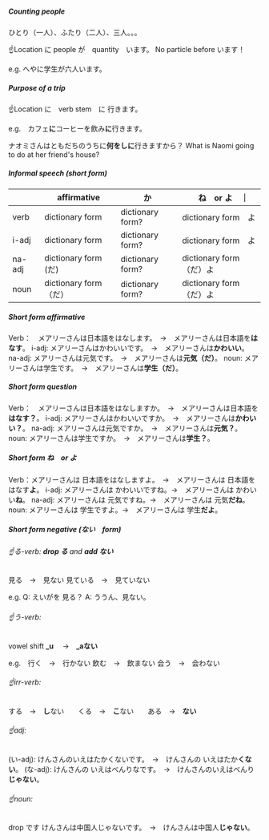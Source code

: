##### Counting people
ひとり（一人）、ふたり（二人）、三人。。。
  
  ☝️Location に people が　quantity　います。
  No particle before います！
  
  e.g. へやに学生が六人います。

##### Purpose of a trip
☝️Location に　verb stem　に 行きます。
  
  e.g.　カフェ**に**コーヒーを飲み**に**行きます。
  
  ナオミさんはともだちのうちに**何をしに**行きますから？
  What is Naomi going to do at her friend's house?

##### Informal speech (short form)
|　| affirmative | か |　ね　or よ　｜
| - | - | - | - |
| verb | dictionary form  | dictionary form? | dictionary form　よ |
| i-adj　| dictionary form  | dictionary form? | dictionary form　よ |
| na-adj | dictionary form (だ)  | dictionary form? | dictionary form　（だ）よ |
| noun | dictionary form（だ） | dictionary form? | dictionary form　（だ）よ |

##### Short form affirmative
Verb：　メアリーさんは日本語をはなします。　→　メアリーさんは日本語を**はなす**。
  i-adj: メアリーさんはかわいいです。　→　メアリーさんは**かわいい**。
  na-adj: メアリーさんは元気です。　→　メアリーさんは**元気（だ）**。
  noun: メアリーさんは学生です。　→　メアリーさんは**学生（だ）**。

##### Short form question
Verb：　メアリーさんは日本語をはなしますか。　→　メアリーさんは日本語を**はなす？**。
  i-adj: メアリーさんはかわいいですか。　→　メアリーさんは**かわいい？**。
  na-adj: メアリーさんは元気ですか。　→　メアリーさんは**元気？**。
  noun: メアリーさんは学生ですか。　→　メアリーさんは**学生？**。

##### Short form ね　or よ
Verb：メアリーさんは 日本語をはなしますよ。　→　メアリーさんは 日本語をはなす**よ**。
  i-adj: メアリーさんは かわいいですね。→　メアリーさんは かわいい**ね**。
  na-adj: メアリーさんは 元気ですね。→　メアリーさんは 元気**だね**。
  noun: メアリーさんは 学生ですよ。→　メアリーさんは 学生**だよ**。

##### Short form negative (ない　form)
###### ☝️る-verb: **drop る** and **add ない**  
  
  見る　→　見ない
  見ている　→　見ていない
  
  e.g. Q: えいがを 見る？ A: ううん、見ない。
 
###### ☝️う-verb:
  vowel shift **_u**　 →　**_aない**

  e.g.　行く　→　行かない
  飲む　→　飲まない
  会う　→　会わない
  
###### ☝️irr-verb:
  する　→　**し**ない　　くる　→　**こ**ない　　ある　→　**ない**

###### ☝️adj:
  (い-adj): けんさんのいえはたかくないです。　→　けんさんの いえはたか**くない**。
  (な-adj): けんさんの いえはべんりなです。　→　けんさんのいえはべんり**じゃない**。
  
###### ☝️noun:
  drop です
  けんさんは中国人じゃないです。　→　けんさんは中国人**じゃない**。